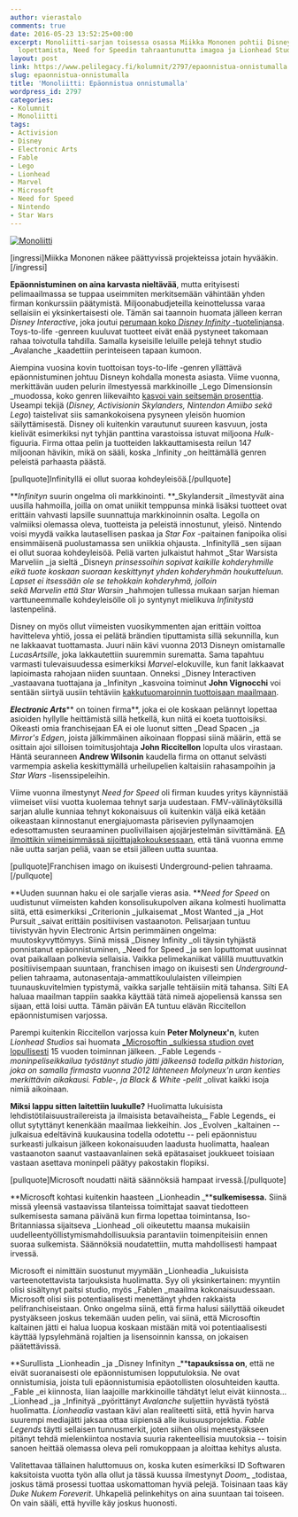 ```yaml
---
author: vierastalo
comments: true
date: 2016-05-23 13:52:25+00:00
excerpt: Monoliitti-sarjan toisessa osassa Miikka Mononen pohtii Disney Infinityn
  lopettamista, Need for Speedin tahraantunutta imagoa ja Lionhead Studiosin sulkemista.
layout: post
link: https://www.pelilegacy.fi/kolumnit/2797/epaonnistua-onnistumalla
slug: epaonnistua-onnistumalla
title: 'Monoliitti: Epäonnistua onnistumalla'
wordpress_id: 2797
categories:
- Kolumnit
- Monoliitti
tags:
- Activision
- Disney
- Electronic Arts
- Fable
- Lego
- Lionhead
- Marvel
- Microsoft
- Need for Speed
- Nintendo
- Star Wars
---
```


[![Monoliitti](https://www.pelilegacy.fi/wp-content/uploads/2016/05/monoliitti2.jpg)](https://www.pelilegacy.fi/wp-content/uploads/2016/05/monoliitti2.jpg)

[ingressi]Miikka Mononen näkee päättyvissä projekteissa jotain hyvääkin.[/ingressi]

**Epäonnistuminen on aina karvasta nieltävää**, mutta erityisesti pelimaailmassa se tuppaa useimmiten merkitsemään vähintään yhden firman konkurssiin päätymistä. Miljoonabudjeteilla keinottelussa varaa sellaisiin ei yksinkertaisesti ole. Tämän sai taannoin huomata jälleen kerran _Disney Interactive_, joka joutui [perumaan koko _Disney Infinity_ -tuotelinjansa](http://www.polygon.com/2016/5/10/11652866/disney-infinity-ending). Toys-to-life -genreen kuuluvat tuotteet eivät enää pystyneet takomaan rahaa toivotulla tahdilla. Samalla kyseisille leluille pelejä tehnyt studio _Avalanche _kaadettiin perinteiseen tapaan kumoon.

Aiempina vuosina kovin tuottoisan toys-to-life -genren yllättävä epäonnistuminen johtuu Disneyn kohdalla monesta asiasta. Viime vuonna, merkittävän uuden pelurin ilmestyessä markkinoille _Lego Dimensionsin _muodossa, koko genren liikevaihto [kasvoi vain seitsemän prosenttia](http://www.gamesindustry.biz/articles/2016-04-21-toys-to-life-grew-7-percent-in-2015-will-shrink-in-2016-npd). Useampi tekijä (_Disney, Activisionin Skylanders, Nintendon Amiibo sekä Lego_) taistelivat siis samankokoisena pysyneen yleisön huomion säilyttämisestä. Disney oli kuitenkin varautunut suureen kasvuun, josta kielivät esimerkiksi nyt tyhjän panttina varastoissa istuvat miljoona _Hulk_-figuuria. Firma ottaa pelin ja tuotteiden lakkauttamisesta reilun 147 miljoonan hävikin, mikä on sääli, koska _Infinity _on heittämällä genren peleistä parhaasta päästä.

[pullquote]Infinityllä ei ollut suoraa kohdeyleisöä.[/pullquote]

**_Infinityn_ suurin ongelma oli markkinointi. **_Skylandersit _ilmestyvät aina uusilla hahmoilla, joilla on omat uniikit temppunsa minkä lisäksi tuotteet ovat erittäin vahvasti lapsille suunnattuja markkinoinnin osalta. Legolla on valmiiksi olemassa oleva, tuotteista ja peleistä innostunut, yleisö. Nintendo voisi myydä vaikka lautasellisen paskaa ja _Star Fox_ -paitainen fanipoika olisi ensimmäisenä puolustamassa sen uniikkia ohjausta. _Infinityllä _sen sijaan ei ollut suoraa kohdeyleisöä. Peliä varten julkaistut hahmot _Star Warsista Marveliin _ja sieltä _Disneyn _prinsessoihin sopivat kaikille kohderyhmille eikä tuote koskaan suoraan keskittynyt yhden kohderyhmän houkutteluun. Lapset ei itsessään ole se tehokkain kohderyhmä, jolloin sekä _Marvelin_ että _Star Warsin__ _hahmojen tullessa mukaan sarjan hieman varttuneemmalle kohdeyleisölle oli jo syntynyt mielikuva _Infinitystä_ lastenpelinä.

Disney on myös ollut viimeisten vuosikymmenten ajan erittäin voittoa havitteleva yhtiö, jossa ei pelätä brändien tiputtamista sillä sekunnilla, kun ne lakkaavat tuottamasta. Juuri näin kävi vuonna 2013 Disneyn omistamalle _LucasArtsille_, joka lakkautettiin suuremmin surematta. Sama tapahtuu varmasti tulevaisuudessa esimerkiksi _Marvel_-elokuville, kun fanit lakkaavat lapioimasta rahojaan niiden suuntaan. Onneksi _Disney Interactiven _vastaavana tuottajana ja _Infinityn _kasvoina toiminut **John Vignocchi** voi sentään siirtyä uusiin tehtäviin [kakkutuomaroinnin tuottoisaan maailmaan](https://www.youtube.com/watch?v=zj3XG01qC_Y).

_**Electronic Arts**_** on toinen firma**, joka ei ole koskaan pelännyt lopettaa asioiden hyllylle heittämistä sillä hetkellä, kun niitä ei koeta tuottoisiksi. Oikeasti omia franchisejaan EA ei ole luonut sitten _Dead Spacen _ja _Mirror's Edgen_, joista jälkimmäinen aikoinaan floppasi siinä määrin, että se osittain ajoi silloisen toimitusjohtaja **John Riccitellon** lopulta ulos virastaan. Häntä seuranneen **Andrew Wilsonin** kaudella firma on ottanut selvästi varmempia askelia keskittymällä urheilupelien kaltaisiin rahasampoihin ja _Star Wars_ -lisenssipeleihin.

Viime vuonna ilmestynyt _Need for Speed_ oli firman kuudes yritys käynnistää viimeiset viisi vuotta kuolemaa tehnyt sarja uudestaan. FMV-välinäytöksillä sarjan alulle kunniaa tehnyt kokonaisuus oli kuitenkin väljä eikä ketään oikeastaan kiinnostanut energiajuomasta pärisevien pyllynaamojen edesottamusten seuraaminen puolivillaisen ajojärjestelmän siivittämänä. [EA ilmoittikin viimeisimmässä sijoittajakokouksessaan](http://www.needforspeed.com/news/under-the-hood-7), että tänä vuonna emme näe uutta sarjan peliä, vaan se etsii jälleen uutta suuntaa.

[pullquote]Franchisen imago on ikuisesti Underground-pelien tahraama.[/pullquote]

**Uuden suunnan haku ei ole sarjalle vieras asia. **_Need for Speed_ on uudistunut viimeisten kahden konsolisukupolven aikana kolmesti huolimatta siitä, että esimerkiksi _Criterionin _julkaisemat _Most Wanted _ja _Hot Pursuit _saivat erittäin positiivisen vastaanoton. Pelisarjaan tuntuu tiivistyvän hyvin Electronic Artsin perimmäinen ongelma: muutoskyvyttömyys. Siinä missä _Disney Infinity _oli täysin tyhjästä ponnistanut epäonnistuminen, _Need for Speed _ja sen loputtomat uusinnat ovat paikallaan polkevia sellaisia. Vaikka pelimekaniikat välillä muuttuvatkin positiivisempaan suuntaan, franchisen imago on ikuisesti sen _Underground_-pelien tahraama, autonasentaja-ammattikoululaisten villeimpien tuunauskuvitelmien typistymä, vaikka sarjalle tehtäisiin mitä tahansa. Silti EA haluaa maailman tappiin saakka käyttää tätä nimeä ajopeliensä kanssa sen sijaan, että loisi uutta. Tämän päivän EA tuntuu elävän Riccitellon epäonnistumisen varjossa.

Parempi kuitenkin Riccitellon varjossa kuin **Peter Molyneux'n**, kuten _Lionhead Studios_ sai huomata [_Microsoftin _sulkiessa studion ovet lopullisesti](http://www.kotaku.co.uk/2016/05/11/sources-multiple-buyers-were-lined-up-for-lionhead) 15 vuoden toiminnan jälkeen. _Fable Legends _-moninpeliseikkailua työstänyt studio jätti jälkeensä todella pitkän historian, joka on samalla firmasta vuonna 2012 lähteneen Molyneux'n uran kenties merkittävin aikakausi. _Fable-_, ja _Black & White_ -pelit_ _olivat kaikki isoja nimiä aikoinaan.

**Miksi lappu sitten laitettiin luukulle?** Huolimatta lukuisista lehdistötilaisuustrailereista ja ilmaisista betavaiheista,_ Fable Legends_ ei ollut sytyttänyt kenenkään maailmaa liekkeihin. Jos _Evolven _kaltainen -- julkaisua edeltävinä kuukausina todella odotettu -- peli epäonnistuu surkeasti julkaisun jälkeen kokonaisuuden laadusta huolimatta, haalean vastaanoton saanut vastaavanlainen sekä epätasaiset joukkueet toisiaan vastaan asettava moninpeli päätyy pakostakin flopiksi.

[pullquote]Microsoft noudatti näitä säännöksiä hampaat irvessä.[/pullquote]

**Microsoft kohtasi kuitenkin haasteen _Lionheadin _****sulkemisessa.** Siinä missä yleensä vastaavissa tilanteissa toimittajat saavat tiedotteen sulkemisesta samana päivänä kun firma lopettaa toimintansa, Iso-Britanniassa sijaitseva _Lionhead _oli oikeutettu maansa mukaisiin uudelleentyöllistymismahdollisuuksia parantaviin toimenpiteisiin ennen suoraa sulkemista. Säännöksiä noudatettiin, mutta mahdollisesti hampaat irvessä.

Microsoft ei nimittäin suostunut myymään _Lionheadia _lukuisista varteenotettavista tarjouksista huolimatta. Syy oli yksinkertainen: myyntiin olisi sisältynyt paitsi studio, myös _Fablen _maailma kokonaisuudessaan. Microsoft olisi siis potentiaalisesti menettänyt yhden rakkaista pelifranchiseistaan. Onko ongelma siinä, että firma halusi säilyttää oikeudet pystyäkseen joskus tekemään uuden pelin, vai siinä, että Microsoftin kaltainen jätti ei halua luopua koskaan mistään mitä voi potentiaalisesti käyttää lypsylehmänä rojaltien ja lisensoinnin kanssa, on jokaisen päätettävissä.

**Surullista _Lionheadin _ja _Disney Infinityn _****tapauksissa on**, että ne eivät suoranaisesti ole epäonnistumisen lopputuloksia. Ne ovat onnistumisia, joista tuli epäonnistumisia epäotollisten olosuhteiden kautta. _Fable _ei kiinnosta, liian laajoille markkinoille tähdätyt lelut eivät kiinnosta... _Lionhead _ja _Infinityä _pyörittänyt _Avalanche_ suljettiin hyvästä työstä huolimatta. _Lionheadia_ vastaan kävi alan realiteetti siitä, että hyvin harva suurempi mediajätti jaksaa ottaa siipiensä alle ikuisuusprojektia. _Fable Legends_ täytti sellaisen tunnusmerkit, joten siihen olisi menestyäkseen pitänyt tehdä mielenkiintoa nostavia suuria rakenteellisia muutoksia -- toisin sanoen heittää olemassa oleva peli romukoppaan ja aloittaa kehitys alusta.

Valitettavaa tällainen haluttomuus on, koska kuten esimerkiksi ID Softwaren kaksitoista vuotta työn alla ollut ja tässä kuussa ilmestynyt _Doom__ _todistaa, joskus tämä prosessi tuottaa uskomattoman hyviä pelejä. Toisinaan taas käy _Duke Nukem Foreverit_. Uhkapeliä pelinkehitys on aina suuntaan tai toiseen. On vain sääli, että hyville käy joskus huonosti.
